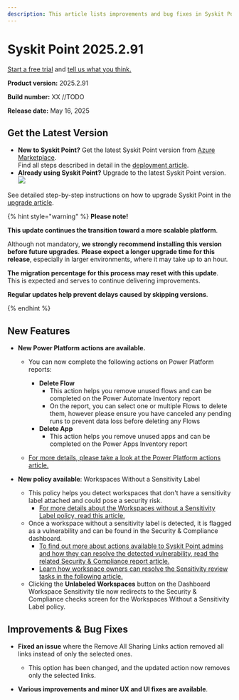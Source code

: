 ```yaml
---
description: This article lists improvements and bug fixes in Syskit Point version 2025.2.91
---
```


# Syskit Point 2025.2.91

[Start a free trial](https://www.syskit.com/products/point/free-trial/) and [tell us what you think.](https://www.syskit.com/company/contact-us/)

**Product version:** 2025.2.91

**Build number:** XX //TODO

**Release date:** May 16, 2025

## Get the Latest Version

* **New to Syskit Point?** Get the latest Syskit Point version from [Azure Marketplace](https://azuremarketplace.microsoft.com/en-us/marketplace/apps/syskitltd.syskit\_point).\
 Find all steps described in detail in the [deployment article](../../../set-up-point-data-center/deployment/deploy-syskit-point.md).
* **Already using Syskit Point?** Upgrade to the latest Syskit Point version.\
 [![](https://aka.ms/deploytoazurebutton)](https://portal.azure.com/#create/Microsoft.Template/uri/https%3A%2F%2Fsyskitassetsstorage.blob.core.windows.net%2Fpoint%2FARMTemplates%2Fv2025-2-90%2FPointUpdateTemplate.json)

See detailed step-by-step instructions on how to upgrade Syskit Point in the [upgrade article](../../../set-up-point-data-center/deployment/upgrade-syskit-point.md).


{% hint style="warning" %}
**Please note!**

**This update continues the transition toward a more scalable platform**.  

Although not mandatory, **we strongly recommend installing this version before future upgrades**. **Please expect a longer upgrade time for this release**, especially in larger environments, where it may take up to an hour. 

**The migration percentage for this process may reset with this update**. This is expected and serves to continue delivering improvements. 

**Regular updates help prevent delays caused by skipping versions**. 

{% endhint %}

## New Features

* **New Power Platform actions are available.**
  * You can now complete the following actions on Power Platform reports:
    * **Delete Flow**
      * This action helps you remove unused flows and can be completed on the Power Automate Inventory report
      * On the report, you can select one or multiple Flows to delete them, however please ensure you have canceled any pending runs to prevent data loss before deleting any Flows
    * **Delete App**
      * This action helps you remove unused apps and can be completed on the Power Apps Inventory report

  * [For more details, please take a look at the Power Platform actions article.](../../../access-management/power-platform-actions.md)

* **New policy available**: Workspaces Without a Sensitivity Label
  * This policy helps you detect workspaces that don't have a sensitivity label attached and could pose a security risk.
    * [For more details about the Workspaces without a Sensitivity Label policy, read this article.](../../../governance-and-automation/automated-workflows/workspaces-no-sensitivity-admin.md)
  * Once a workspace without a sensitivity label is detected, it is flagged as a vulnerability and can be found in the Security & Compliance dashboard.
    * [To find out more about actions available to Syskit Point admins and how they can resolve the detected vulnerability, read the related Security & Compliance report article.](../../../governance-and-automation/security-compliance-checks/workspaces-without-sensitivity.md)
    * [Learn how workspace owners can resolve the Sensitivity review tasks in the following article.](../../../point-collaborators/resolve-governance-tasks/sensitivity-review.md)
  * Clicking the **Unlabeled Workspaces** button on the Dashboard Workspace Sensitivity tile now redirects to the Security & Compliance checks screen for the Workspaces Without a Sensitivity Label policy.


## Improvements & Bug Fixes

* **Fixed an issue** where the Remove All Sharing Links action removed all links instead of only the selected ones. 
  * This option has been changed, and the updated action now removes only the selected links. 

* **Various improvements and minor UX and UI fixes are available**.
